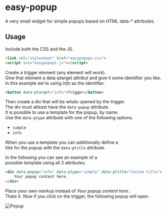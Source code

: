 # easy-popup

A very small widget for simple popups based on HTML data-* attributes.

## Usage

Include both the CSS and the JS.

```html
<link rel="stylesheet" href="easypopups.css">
<script src="easypopups.js"></script>
```

Create a trigger element (any element will work).  
Give that element a data-ptarget attribut and give it some identifier you like.  
In this example we're using *info* as the identifier.  

```html
<button data-ptarget="info">Trigger</button>
```

Then create a div that will be whats opened by the trigger.  
The div must atleast have the `data-popup` attribute.  
It is possible to use a template for the popup, by name.  
Use the `data-ptype` attribute with one of the following options.  

- `simple`
- `info`

When you use a template you can additionally define a  
title for the popup with the `data-ptitle` attribute.  

In the following you can see an example of a  
possible template using all 3 attributes.  

```html
<div data-popup="info" data-ptype="simple" data-ptitle="Custom title">
    Your popup content here.
</div>
```

Place your own markup instead of *Your popup content here.*.  
Thats it. Now if you click on the trigger, the following popup will open.  

![Popup](https://image.prntscr.com/image/K_NeLxyORxCyGxZoLt_vFg.png)


